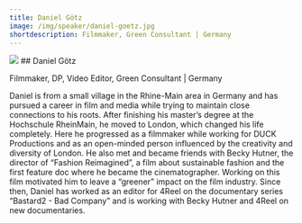 ```yaml
---
title: Daniel Götz 
image: /img/speaker/daniel-goetz.jpg
shortdescription: Filmmaker, Green Consultant | Germany
---
```

<img src="/img/speaker/daniel-goetz.jpg">
## Daniel Götz 

Filmmaker, DP, Video Editor, Green Consultant | Germany

Daniel is from a small village in the Rhine-Main area in Germany and has pursued a career in film and media while trying to maintain close connections to his roots. After finishing his master’s degree at the Hochschule RheinMain, he moved to London, which changed his life completely. Here he progressed as a filmmaker while working for DUCK Productions and as an open-minded person influenced by the creativity and diversity of London. He also met and became friends with Becky Hutner, the director of “Fashion Reimagined”, a film about sustainable fashion and the first feature doc where he became the cinematographer. Working on this film motivated him to leave a “greener” impact on the film industry. Since then, Daniel has worked as an editor for 4Reel on the documentary series “Bastard2 - Bad Company” and is working with Becky Hutner and 4Reel on new documentaries.